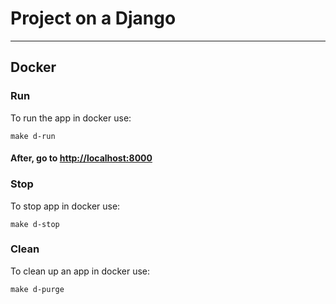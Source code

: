 # Project on a Django 

___

## Docker

### Run

To run the app in docker use:

```shell
make d-run
```

#### After, go to [http://localhost:8000](http://localhost:8000)

### Stop

To stop app in docker use:

```shell
make d-stop
```

### Clean

To clean up an app in docker use:

```shell
make d-purge
```
